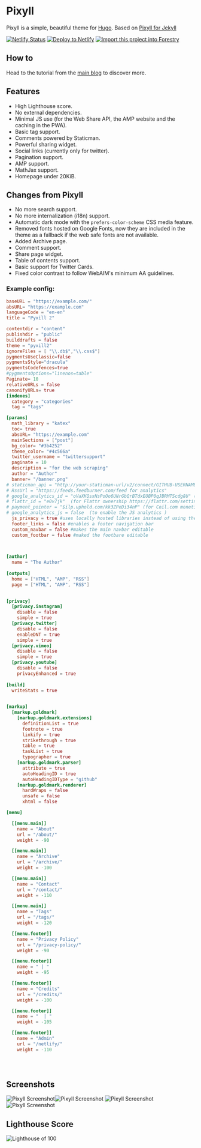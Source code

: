 # Pixyll

Pixyll is a simple, beautiful theme for [Hugo](http://gohugo.io/).
Based on [Pixyll for Jekyll](https://github.com/johnotander/pixyll)

[![Netlify Status](https://api.netlify.com/api/v1/badges/a971bc37-c8f3-40d0-ab1b-b28300b4a8d9/deploy-status)](https://app.netlify.com/sites/pixtest/deploys)
[![Deploy to Netlify](https://www.netlify.com/img/deploy/button.svg)](https://app.netlify.com/start/deploy?repository=https://github.com/IcpMoles/pyxback&stack=hugo)
[![Import this project into Forestry](https://assets.forestry.io/import-to-forestry.svg)](https://app.forestry.io/quick-start?repo=icpmoles/pyxback&engine=hugo&version=0.72.0)

## How to

Head to the tutorial from the [main blog](https://pyxill2.netlify.app/post/setup-guide/) to discover more.

## Features

- High Lighthouse score.
- No external dependencies.
- Minimal JS use (for the Web Share API, the AMP website and the caching in the PWA).
- Basic tag support.
- Comments powered by Staticman.
- Powerful sharing widget.
- Social links (currently only for twitter).
- Pagination support.
- AMP support.
- MathJax support.
- Homepage under 20KiB.

## Changes from Pixyll

- No more search support.
- No more internalization (i18n) support.
- Automatic dark mode with the `prefers-color-scheme` CSS media feature.
- Removed fonts hosted on Google Fonts, now they are included in the theme as a fallback if the web safe fonts are not available.
- Added Archive page.
- Comment support.
- Share page widget.
- Table of contents support.
- Basic support for Twitter Cards.
- Fixed color contrast to follow WebAIM's minimum AA guidelines.

### Example config:

```toml
baseURL = "https://example.com/"
absURL= "https://example.com"
languageCode = "en-en"
title = "Pyxill 2"

contentdir = "content"
publishdir = "public"
builddrafts = false
theme = "pyxill2"
ignoreFiles = [ "\\.db$","\\.css$"]
pygmentsUseClassic=false
pygmentsStyle="dracula"
pygmentsCodefences=true
#pygmentsOptions="linenos=table"
Paginate= 10
relativeURLs = false
canonifyURLs= true
[indexes]
  category = "categories"
  tag = "tags"

[params]
  math_library = "katex"
  toc= true
  absURL= "https://example.com"
  mainSections = ["post"]
  bg_color= "#3b4252"
  theme_color= "#4c566a"
  twitter_username = "twittersupport"
  paginate = 10
  description = "for the web scraping"
  author = "Author"
  banner= "/banner.png"
# staticman_api = "http://your-staticman-url/v2/connect/GITHUB-USERNAME/GITHUB-REPOSITORY"  Add staticman API URL to enable staticman comments https://pyxill2.netlify.app/post/staticman/ for more information
# RssUrl = "https://feeds.feedburner.com/feed for analytics" 
# google_analytics_id = "oVaXKQsxNsPoOo6UNrGbQrBTdxEOBP0qJBRMTScdg8U" (for Google Search Console ownership)
# flattr_id = "e0v7jk"  (for Flattr ownership https://flattr.com/settings/connect/domain?redirect=%2Fsettings%2Fprofile%23connections)
# payment_pointer = "$ilp.uphold.com/kk3ZPeDi34nP" (for Coil.com monetization)
# google_analytics_js = false  (to enable the JS analytics )
  js_privacy = true #uses locally hosted libraries instead of using their CDN
  footer_links = false #enables a footer navigation bar
  custom_navbar = false #makes the main navbar editable
  custom_footbar = false #maked the footbare editable 
  


[author]
  name = "The Author"
	
[outputs]
  home = ["HTML", "AMP", "RSS"]
  page = ["HTML", "AMP", "RSS"]

  
[privacy]
  [privacy.instagram]
    disable = false
    simple = true
  [privacy.twitter]
    disable = false
    enableDNT = true
    simple = true
  [privacy.vimeo]
    disable = false
    simple = true
  [privacy.youtube]
    disable = false
    privacyEnhanced = true 
    
[build]
  writeStats = true
  

[markup]
  [markup.goldmark]
    [markup.goldmark.extensions]
      definitionList = true
      footnote = true
      linkify = true
      strikethrough = true
      table = true
      taskList = true
      typographer = true
    [markup.goldmark.parser]
      attribute = true
      autoHeadingID = true
      autoHeadingIDType = "github"
    [markup.goldmark.renderer]
      hardWraps = false
      unsafe = false
      xhtml = false

[menu]

  [[menu.main]]
    name = "About"
    url = "/about/"
    weight = -90

  [[menu.main]]
    name = "Archive"
    url = "/archive/"
    weight = -100

  [[menu.main]]
    name = "Contact"
    url = "/contact/"
    weight = -110

  [[menu.main]]
    name = "Tags"
    url = "/tags/"
    weight = -120

  [[menu.footer]]
    name = "Privacy Policy"
    url = "/privacy-policy/"
    weight = -90

  [[menu.footer]]
    name = " | "
    weight = -95

  [[menu.footer]]
    name = "Credits"
    url = "/credits/"
    weight = -100

  [[menu.footer]]
    name = "  | "
    weight = -105

  [[menu.footer]]
    name = "Admin"
    url = "/netlify/"
    weight = -110


      

```
## Screenshots


![Pixyll Screenshot](https://raw.githubusercontent.com/IcpMoles/pyxill2/master/images/mobile%20light.png)![Pixyll Screenshot](https://raw.githubusercontent.com/IcpMoles/pyxill2/master/images/mobile%20dark.png)
![Pixyll Screenshot](https://raw.githubusercontent.com/IcpMoles/pyxill2/master/images/desktop%20light.png)
![Pixyll Screenshot](https://raw.githubusercontent.com/IcpMoles/pyxill2/master/images/desktop%20dark.png)
## Lighthouse Score
![Lighthouse of 100](https://raw.githubusercontent.com/IcpMoles/pyxill2/master/images/Screenshot_20201022-105923~2.png)
